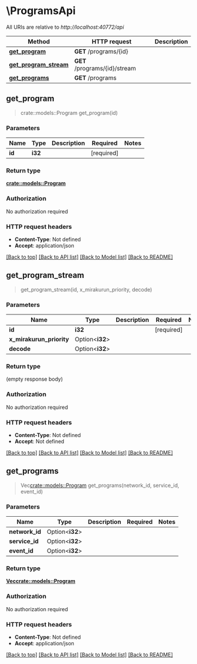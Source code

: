 # \ProgramsApi

All URIs are relative to *http://localhost:40772/api*

Method | HTTP request | Description
------------- | ------------- | -------------
[**get_program**](ProgramsApi.md#get_program) | **GET** /programs/{id} | 
[**get_program_stream**](ProgramsApi.md#get_program_stream) | **GET** /programs/{id}/stream | 
[**get_programs**](ProgramsApi.md#get_programs) | **GET** /programs | 



## get_program

> crate::models::Program get_program(id)


### Parameters


Name | Type | Description  | Required | Notes
------------- | ------------- | ------------- | ------------- | -------------
**id** | **i32** |  | [required] |

### Return type

[**crate::models::Program**](Program.md)

### Authorization

No authorization required

### HTTP request headers

- **Content-Type**: Not defined
- **Accept**: application/json

[[Back to top]](#) [[Back to API list]](../README.md#documentation-for-api-endpoints) [[Back to Model list]](../README.md#documentation-for-models) [[Back to README]](../README.md)


## get_program_stream

> get_program_stream(id, x_mirakurun_priority, decode)


### Parameters


Name | Type | Description  | Required | Notes
------------- | ------------- | ------------- | ------------- | -------------
**id** | **i32** |  | [required] |
**x_mirakurun_priority** | Option<**i32**> |  |  |
**decode** | Option<**i32**> |  |  |

### Return type

 (empty response body)

### Authorization

No authorization required

### HTTP request headers

- **Content-Type**: Not defined
- **Accept**: Not defined

[[Back to top]](#) [[Back to API list]](../README.md#documentation-for-api-endpoints) [[Back to Model list]](../README.md#documentation-for-models) [[Back to README]](../README.md)


## get_programs

> Vec<crate::models::Program> get_programs(network_id, service_id, event_id)


### Parameters


Name | Type | Description  | Required | Notes
------------- | ------------- | ------------- | ------------- | -------------
**network_id** | Option<**i32**> |  |  |
**service_id** | Option<**i32**> |  |  |
**event_id** | Option<**i32**> |  |  |

### Return type

[**Vec<crate::models::Program>**](Program.md)

### Authorization

No authorization required

### HTTP request headers

- **Content-Type**: Not defined
- **Accept**: application/json

[[Back to top]](#) [[Back to API list]](../README.md#documentation-for-api-endpoints) [[Back to Model list]](../README.md#documentation-for-models) [[Back to README]](../README.md)

